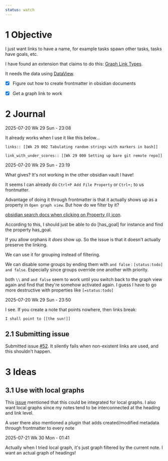 ```yaml
---
status: watch
---
```


# 1 Objective

I just want links to have a name, for example tasks spawn other tasks, tasks have goals, etc.

I have found an extension that claims to do this: [Graph Link Types](https://github.com/natefrisch01/Graph-Link-Types).

It needs the data using [DataView](https://github.com/blacksmithgu/obsidian-dataview).

- [x] Figure out how to create frontmatter in obsidian documents
- [x] Get a graph link to work


# 2 Journal

2025-07-20 Wk 29 Sun - 23:08

It already works when I use it like this below...

```
links:: [[Wk 29 002 Tabulating random strings with markers in bash]]

link_with_under_scores:: [[Wk 29 000 Setting up bare git remote repo]]
```

2025-07-20 Wk 29 Sun - 23:19

What gives? It's not working in the other obsidian vault I have!

It seems I can already do `Ctrl+P Add File Property` or `Ctrl+;` to us frontmatter.

Advantage of doing it through frontmatter is that it actually shows up as a property in `Open graph view`.  But how do we filter by it?

[obsidian search docs when clicking on Property (i) icon](https://help.obsidian.md/plugins/search).

According to this, I should just be able to do [has_goal] for instance and find the property has_goal.

If you allow orphans it *does* show up. So the issue is that it doesn't actually preserve the linking.

We can use it for grouping instead of filtering. 

We can disable some groups by ending them with `and false` : `[status:todo] and false`. Especially since groups override one another with priority.

both `\\` and `and false` seem to work until you switch back to the graph view again and find that they're somehow activated again. I guess I have to go more destructive with properties like `[=status:todo]` 

2025-07-20 Wk 29 Sun - 23:50

I see. If you create a note that points nowhere, then links break:

```
I shall point to [[the sun!]]
```

## 2.1 Submitting issue

Submitted issue [#52](https://github.com/natefrisch01/Graph-Link-Types/issues/52). It silently fails when non-existent links are used, and this shouldn't happen.


# 3 Ideas

## 3.1 Use with local graphs

 

This [issue](https://github.com/natefrisch01/Graph-Link-Types/issues/22) mentioned that this could be integrated for local graphs. I also want local graphs since my notes tend to be interconnected at the heading and link level.

A user there also mentioned a plugin that adds created/modified metadata through frontmatter to every note

2025-07-21 Wk 30 Mon - 01:41

Actually when I tried local graph, it's just graph filtered by the current note. I want an actual graph of headings!